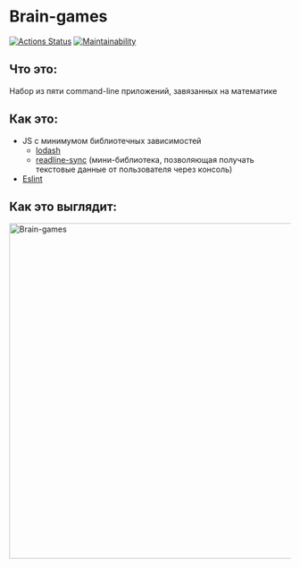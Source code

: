 # Brain-games
[![Actions Status](https://github.com/neandreev/frontend-project-lvl1/workflows/hexlet-check/badge.svg)](https://github.com/neandreev/frontend-project-lvl1/actions)
[![Maintainability](https://api.codeclimate.com/v1/badges/0164fb3f8a235fd45970/maintainability)](https://codeclimate.com/github/neandreev/Brain-games/maintainability)

## Что это:
Набор из пяти command-line приложений, завязанных на математике

## Как это:
 - JS с минимумом библиотечных зависимостей
    - [lodash](https://github.com/lodash/lodash)
    - [readline-sync](https://github.com/anseki/readline-sync) (мини-библиотека, позволяющая получать текстовые данные от пользователя через консоль)
 - [Eslint](https://github.com/eslint/eslint)

## Как это выглядит:
<img src="https://neandreev.ru/images/Brain-games.gif" alt="Brain-games" width="600"/>
